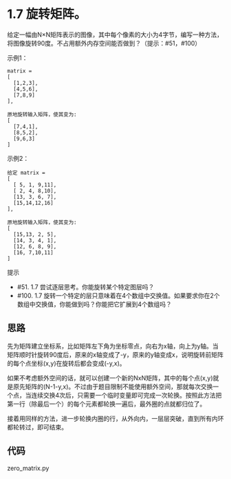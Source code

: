 # 1.7 旋转矩阵。
给定一幅由N×N矩阵表示的图像，其中每个像素的大小为4字节，编写一种方法，将图像旋转90度。不占用额外内存空间能否做到？（提示：#51，#100）

示例1：
```
matrix = 
[
  [1,2,3],
  [4,5,6],
  [7,8,9]
],

原地旋转输入矩阵，使其变为:
[
  [7,4,1],
  [8,5,2],
  [9,6,3]
]
```

示例2：
```
给定 matrix =
[
  [ 5, 1, 9,11],
  [ 2, 4, 8,10],
  [13, 3, 6, 7],
  [15,14,12,16]
], 

原地旋转输入矩阵，使其变为:
[
  [15,13, 2, 5],
  [14, 3, 4, 1],
  [12, 6, 8, 9],
  [16, 7,10,11]
]
```

提示
- #51. 1.7 尝试逐层思考。你能旋转某个特定图层吗？
- #100. 1.7 旋转一个特定的层只意味着在4个数组中交换值。如果要求你在2个数组中交换值，你能做到吗？你能把它扩展到4个数组吗？

## 思路
先为矩阵建立坐标系，比如矩阵左下角为坐标零点，向右为x轴，向上为y轴。当矩阵顺时针旋转90度后，原来的x轴变成了-y，原来的y轴变成x，说明旋转前矩阵的每个点坐标(x,y)在旋转后都会变成(-y,x)。

如果不考虑额外空间的话，就可以创建一个新的NxN矩阵，其中的每个点(x,y)就是原先矩阵的(N-1-y,x)。不过由于题目限制不能使用额外空间，那就每次交换一个点，当连续交换4次后，只需要一个临时变量即可完成一次轮换。按照此方法把第一行（除最后一个）的每个元素都轮换一遍后，最外圈的点就都归位了。

接着用同样的方法，进一步轮换内圈的行，从外向内，一层层突破，直到所有内环都轮转过，即可结束。

## 代码
zero_matrix.py